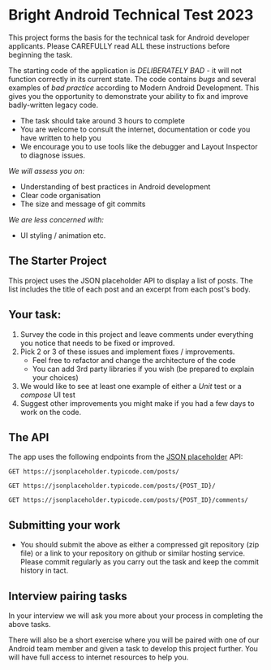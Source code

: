 # Bright Android Technical Test 2023

This project forms the basis for the technical task for Android developer applicants.
Please CAREFULLY read ALL these instructions before beginning the task.

The starting code of the application is *DELIBERATELY BAD* - it will not function correctly
in its current state. The code contains *bugs* and several examples of *bad practice* 
according to Modern Android Development.
This gives you the opportunity to demonstrate your ability to fix and improve
badly-written legacy code.

* The task should take around 3 hours to complete
* You are welcome to consult the internet, documentation or code you have written to help you
* We encourage you to use tools like the debugger and Layout Inspector to diagnose issues.

*We will assess you on:*

* Understanding of best practices in Android development
* Clear code organisation
* The size and message of git commits

*We are less concerned with:*

* UI styling / animation etc.

## The Starter Project

This project uses the JSON placeholder API to display a list of posts. 
The list includes the title of each post and an
excerpt from each post's body.

## Your task:

1. Survey the code in this project and leave comments under everything you notice 
that needs to be fixed or improved.
2. Pick 2 or 3 of these issues and implement fixes / improvements.
    - Feel free to refactor and change the architecture of the code
    - You can add 3rd party libraries if you wish (be prepared to explain your choices)
3. We would like to see at least one example of either a *Unit* test or a *compose* UI test
4. Suggest other improvements you might make if you had a few days to work on the code.

## The API

The app uses the following endpoints from the [JSON
placeholder](https://jsonplaceholder.typicode.com) API:

    GET https://jsonplaceholder.typicode.com/posts/

    GET https://jsonplaceholder.typicode.com/posts/{POST_ID}/

    GET https://jsonplaceholder.typicode.com/posts/{POST_ID}/comments/

## Submitting your work

-   You should submit the above as either a compressed git repository (zip file)
    or a link to your repository on github or similar hosting service.
    Please commit regularly as you carry out the task and
    keep the commit history in tact.

## Interview pairing tasks

In your interview we will ask you more about your process in completing the above tasks.

There will also be a short exercise where you will be paired with one of our Android team member
and given a task to develop this project further. You will have full access to internet
resources to help you.
